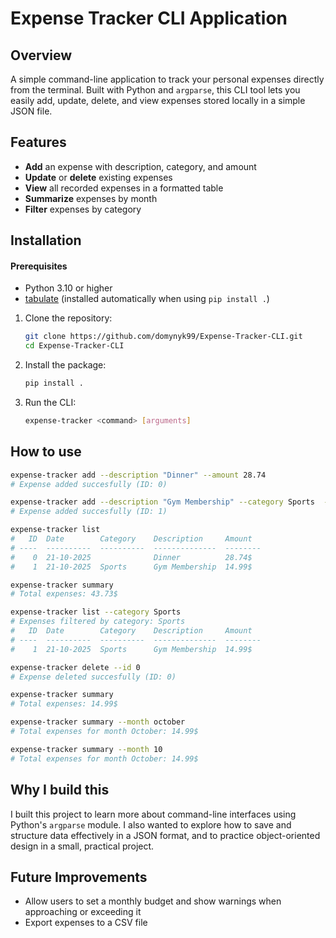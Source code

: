 # Expense Tracker CLI Application

## Overview
A simple command-line application to track your personal expenses directly from the terminal.
Built with Python and `argparse`, this CLI tool lets you easily add, update, delete, and view expenses stored locally in a simple JSON file.

## Features

- **Add** an expense with description, category, and amount  
- **Update** or **delete** existing expenses  
- **View** all recorded expenses in a formatted table  
- **Summarize** expenses by month  
- **Filter** expenses by category

## Installation

#### Prerequisites
- Python 3.10 or higher
- [tabulate](https://pypi.org/project/tabulate/) (installed automatically when using `pip install .`)

1. Clone the repository:
    
    ```bash
    git clone https://github.com/domynyk99/Expense-Tracker-CLI.git
    cd Expense-Tracker-CLI
    ```

2. Install the package:

    ```bash
    pip install .
    ```

3. Run the CLI:
    ```bash
    expense-tracker <command> [arguments]
    ```

## How to use

```bash
expense-tracker add --description "Dinner" --amount 28.74
# Expense added succesfully (ID: 0)

expense-tracker add --description "Gym Membership" --category Sports  --amount 14.99
# Expense added succesfully (ID: 1)

expense-tracker list
#   ID  Date        Category    Description     Amount
# ----  ----------  ----------  --------------  --------
#    0  21-10-2025              Dinner          28.74$
#    1  21-10-2025  Sports      Gym Membership  14.99$

expense-tracker summary
# Total expenses: 43.73$

expense-tracker list --category Sports
# Expenses filtered by category: Sports
#   ID  Date        Category    Description     Amount
# ----  ----------  ----------  --------------  --------
#    1  21-10-2025  Sports      Gym Membership  14.99$

expense-tracker delete --id 0
# Expense deleted succesfully (ID: 0)

expense-tracker summary
# Total expenses: 14.99$

expense-tracker summary --month october
# Total expenses for month October: 14.99$

expense-tracker summary --month 10
# Total expenses for month October: 14.99$
```

## Why I build this

I built this project to learn more about command-line interfaces using Python's `argparse` module. I also wanted to explore how to save and structure data effectively in a JSON format, and to practice object-oriented design in a small, practical project.

## Future Improvements
- Allow users to set a monthly budget and show warnings when approaching or exceeding it  
- Export expenses to a CSV file